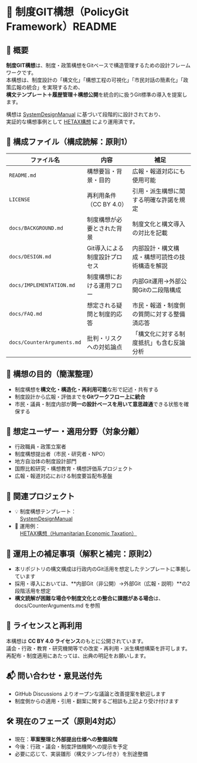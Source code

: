 # 📘 制度GIT構想（PolicyGit Framework）README

## 🔰 概要

**制度GIT構想**は、制度・政策構想をGitベースで構造管理するための設計フレームワークです。  
本構想は、制度設計の「構文化」「構想工程の可視化」「市民対話の簡素化」「政策広報の統合」を実現するため、  
**構文テンプレート＋履歴管理＋構想公開**を統合的に扱うGit標準の導入を提案します。

構想は [SystemDesignManual](https://github.com/tadi-karuma/SystemDesignManual) に基づいて段階的に設計されており、  
実証的な構想事例として [HETAX構想](https://github.com/tadi-karuma/HETAX) により運用済です。

## 📂 構成ファイル（構成読解：原則1）

| ファイル名 | 内容 | 補足 |
|------------|------|------|
| `README.md` | 構想要旨・背景・目的 | 広報・報道対応にも使用可能 |
| `LICENSE` | 再利用条件（CC BY 4.0） | 引用・派生構想に関する明確な許諾を規定 |
| `docs/BACKGROUND.md` | 制度構想が必要とされた背景 | 制度文化と構文導入の対比を記載 |
| `docs/DESIGN.md` | Git導入による制度設計プロセス | 内部設計・構文構成・構想可読性の技術構造を解説 |
| `docs/IMPLEMENTATION.md` | 制度構想における運用フロー | 内部Git運用→外部公開Gitの二段階構成 |
| `docs/FAQ.md` | 想定される疑問と制度的応答 | 市民・報道・制度側の質問に対する整備済応答 |
| `docs/CounterArguments.md` | 批判・リスクへの対処論点 | 「構文化に対する制度抵抗」も含む反論分析 |

## 🎯 構想の目的（簡潔整理）

- 制度構想を**構文化・構造化・再利用可能**な形で記述・共有する
- 制度設計から広報・評価までを**Gitワークフロー上に統合**
- 市民・議員・制度内部が**同一の設計ベースを用いて意思疎通**できる状態を確保する

## 👥 想定ユーザー・適用分野（対象分離）

- 行政職員・政策立案者
- 制度構想提出者（市民・研究者・NPO）
- 地方自治体の制度設計部門
- 国際比較研究・構想教育・構想評価系プロジェクト
- 広報・報道対応における制度要旨配布基盤

## 🔗 関連プロジェクト

- 💡 制度構想テンプレート：  
　[SystemDesignManual](https://github.com/tadi-karuma/SystemDesignManual)  
- 🧪 運用例：  
　[HETAX構想（Humanitarian Economic Taxation）](https://github.com/tadi-karuma/HETAX)  

## 📣 運用上の補足事項（解釈と補完：原則2）

- 本リポジトリの構文構成は行政内のGit活用を想定したテンプレートに準拠しています  
- 採用・導入においては、**内部Git（非公開）→外部Git（広報・説明）**の2段階活用を想定  
- **構文読解が困難な場合や制度文化との整合に課題がある場合**は、docs/CounterArguments.md を参照

## 📄 ライセンスと再利用

本構想は **CC BY 4.0 ライセンス**のもとに公開されています。  
議会・行政・教育・研究機関等での改変・再利用・派生構想構築を許可します。  
再配布・制度適用にあたっては、出典の明記をお願いします。

## 📬 問い合わせ・意見送付先

- GitHub Discussions よりオープンな議論と改善提案を歓迎します  
- 制度側からの適用・引用・翻案に関するご相談も上記より受け付けます

## 🛠 現在のフェーズ（原則4対応）

- 現在：**草案整理と外部提出仕様への整備段階**
- 今後：行政・議会・制度評価機関への提示を予定
- 必要に応じて、実装雛形（構文テンプレ付き）を別途整備
